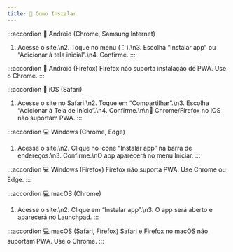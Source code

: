 ```yaml
---
title: 🧩 Como Instalar
---
```


:::accordion 📱 Android (Chrome, Samsung Internet)
1. Acesse o site.\n2. Toque no menu (⋮).\n3. Escolha “Instalar app” ou “Adicionar à tela inicial”.\n4. Confirme.
:::

:::accordion 📱 Android (Firefox)
Firefox não suporta instalação de PWA. Use o Chrome.
:::

:::accordion 📱 iOS (Safari)
1. Acesse o site no Safari.\n2. Toque em “Compartilhar”.\n3. Escolha “Adicionar à Tela de Início”.\n4. Confirme.\n\n📌 Chrome/Firefox no iOS não suportam PWA.
:::

:::accordion 💻 Windows (Chrome, Edge)
1. Acesse o site.\n2. Clique no ícone “Instalar app” na barra de endereços.\n3. Confirme.\nO app aparecerá no menu Iniciar.
:::

:::accordion 💻 Windows (Firefox)
Firefox não suporta PWA. Use Chrome ou Edge.
:::

:::accordion 💻 macOS (Chrome)
1. Acesse o site.\n2. Clique em “Instalar app”.\n3. O app será aberto e aparecerá no Launchpad.
:::

:::accordion 💻 macOS (Safari, Firefox)
Safari e Firefox no macOS não suportam PWA. Use o Chrome.
:::


